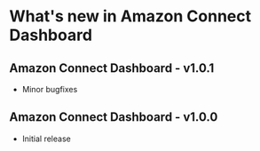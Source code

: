 # What's new in Amazon Connect Dashboard

## Amazon Connect Dashboard - v1.0.1
* Minor bugfixes

## Amazon Connect Dashboard - v1.0.0
* Initial release
